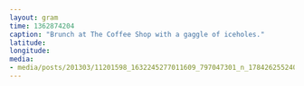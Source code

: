 ```yaml
---
layout: gram
time: 1362874204
caption: "Brunch at The Coffee Shop with a gaggle of iceholes."
latitude: 
longitude: 
media:
- media/posts/201303/11201598_1632245277011609_797047301_n_17842625524000351.jpg
---
```

